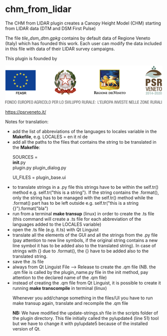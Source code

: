# chm_from_lidar

The CHM from LIDAR plugin creates a Canopy Height Model (CHM) starting from LIDAR data (DTM and DSM First Pulse)


The file *tile_dsm_dtm.gpkg* contains by default data of Regione Veneto (Italy) which has founded this work. Each user can modify the data included in this file with data of their LIDAR survey campaigns.

This plugin is founded by 

![](img/4ISTITUZIONALI.png)

https://psrveneto.it/

Notes for translation:
<ul>
<li> add the list of abbreviations of the languages to locales variable in the <b>Makefile</b>, e.g. LOCALES = en it nl de
<li> add all the paths to the files that contains the string to be translated in the <b>Makefile</b>:

SOURCES = \
        __init__.py \
        plugin.py plugin_dialog.py

UI_FILES = plugin_base.ui

<li> to translate strings in a .py file this strings have to be within the self.tr() method e.g. self.tr("this is a string"). If the string contains the .format(), only the string has to be managed with the self.tr() method while the .format() part has to be left outside e.g. self.tr("this is a string {}").format("bla")
<li> run from a terminal <b>make transup</b> (linux) in order to create the .ts file (this command will create a .ts file for each abbreviation of the languages added to the LOCALES variable)
<li> open the .ts file (e.g. it.ts) with Qt Linguist
<li> translate all the elements of the GUI and all the strings from the .py file (pay attention to new line symbols, if the original string contains a new line symbol it has to be added also to the translated string). In case of strings with {} due to .format(), the {} have to be added also to the translated string.
<li> save the .ts file
<li> always from Qt Linguist File --> Release to create the .qm file (NB. the .qm file is called by the plugin_name.py file in the init method, pay attention to the declared name of the .qm file)
<li> instead of creating the .qm file from Qt Linguist, it is possible to create it running <b>make transcompile</b> in terminal (linux)

Whenever you add/change something in the files/UI you have to run make transup again, translate and recompile the .qm file

<b>NB:</b> We have modified the update-strings.sh file in the scripts folder of the plugin directory. This file initially called the pylupdate4 (line 51) tool but we have to change it with pylupdate5 because of the installed version of Qt.
